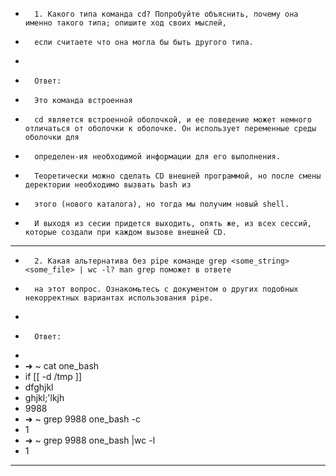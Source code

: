 -       1. Какого типа команда cd? Попробуйте объяснить, почему она именно такого типа; опишите ход своих мыслей,
-       если считаете что она могла бы быть другого типа.
-
-       Ответ:
-       Это команда встроенная
-       cd является встроенной оболочкой, и ее поведение может немного отличаться от оболочки к оболочке. Он использует переменные среды оболочки для 
-       определен-ия необходимой информации для его выполнения.
-       Теоретически можно сделать CD внешней программой, но после смены деректории необходимо вызвать bash из 
-       этого (нового каталога), но тогда мы получим новый shell.
-       И выходя из сесии придется выходить, опять же, из всех сессий, которые создали при каждом вызове внешней CD.
______________________________________________________________________________________________________________________
-       2. Какая альтернатива без pipe команде grep <some_string> <some_file> | wc -l? man grep поможет в ответе 
-       на этот вопрос. Ознакомьтесь с документом о других подобных некорректных вариантах использования pipe.
-
-       Ответ:
-
-	➜  ~ cat one_bash 
-	if [[ -d /tmp ]]
-	dfghjkl
-	ghjkl;'lkjh
-	9988
-	➜  ~ grep 9988 one_bash -c    
-	1
-	➜  ~ grep 9988 one_bash |wc -l
-	1 
________________________________________________________________________________________________________________________
